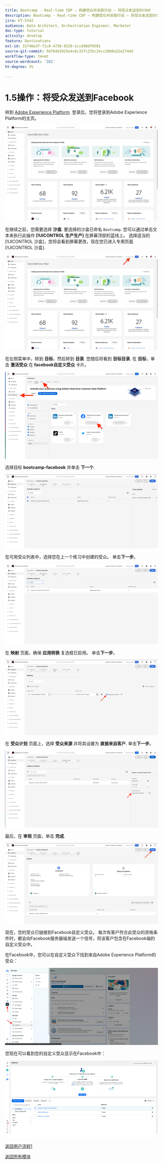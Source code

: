 ```yaml
---
title: Bootcamp - Real-time CDP — 构建受众并采取行动 — 将受众发送至DV360
description: Bootcamp - Real-time CDP — 构建受众并采取行动 — 将受众发送至DV360
jira: KT-5342
audience: Data Architect, Orchestration Engineer, Marketer
doc-type: tutorial
activity: develop
feature: Destinations
exl-id: 31f46e37-f1c0-4730-8520-1ccd98df6501
source-git-commit: 5876de5015e4c8c337c235c24cc28b0a32e274dd
workflow-type: tm+mt
source-wordcount: '281'
ht-degree: 3%

---
```


# 1.5操作：将受众发送到Facebook

转到 [Adobe Experience Platform](https://experience.adobe.com/platform). 登录后，您将登录到Adobe Experience Platform的主页。

![数据获取](./images/home.png)

在继续之前，您需要选择 **沙盒**. 要选择的沙盒已命名 ``Bootcamp``. 您可以通过单击文本来执行此操作 **[!UICONTROL 生产生产]** 在屏幕顶部的蓝线上。 选择适当的 [!UICONTROL 沙盒]，您将会看到屏幕更改，现在您已进入专用页面 [!UICONTROL 沙盒].

![数据获取](./images/sb1.png)

在左侧菜单中，转到 **目标**，然后转到 **目录**. 您随后将看到 **目标目录**. 在 **目标**，单击 **激活受众** 在 **facebook自定义受众** 卡片。

![RTCDP](./images/rtcdpgoogleseg.png)

选择目标 **bootcamp-facebook** 并单击 **下一个**.

![RTCDP](./images/rtcdpcreatedest2.png)

在可用受众列表中，选择您在上一个练习中创建的受众。 单击&#x200B;**下一步**。

![RTCDP](./images/rtcdpcreatedest3.png)

在 **映射** 页面，确保 **应用转换** 复选框已启用。 单击&#x200B;**下一步**。

![RTCDP](./images/rtcdpcreatedest4a.png)

在 **受众计划** 页面上，选择 **受众来源** 并将其设置为 **直接来自客户**. 单击&#x200B;**下一步**。

![RTCDP](./images/rtcdpcreatedest4.png)

最后，在 **审核** 页面，单击 **完成**.

![RTCDP](./images/rtcdpcreatedest5.png)

现在，您的受众已链接到Facebook自定义受众。 每次有客户符合此受众的资格条件时，都会向Facebook服务器端发送一个信号，将该客户包含在Facebook端的自定义受众中。

在Facebook中，您可以在自定义受众下找到来自Adobe Experience Platform的受众：

![RTCDP](./images/rtcdpcreatedest5b.png)

您现在可以看到您的自定义受众显示在Facebook中：

![RTCDP](./images/rtcdpcreatedest5a.png)

[返回用户流程1](./uc1.md)

[返回所有模块](../../overview.md)
